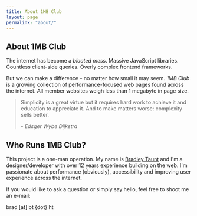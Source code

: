 ```yaml
---
title: About 1MB Club
layout: page
permalink: "about/"
---
```


## About 1MB Club

The internet has become a <em>bloated mess</em>. Massive JavaScript libraries. Countless client-side queries. Overly complex frontend frameworks.

But we can make a difference - no matter how small it may seem. <em>1MB Club</em> is a growing collection of performance-focused web pages found across the internet. All member websites weigh less than 1 megabyte in page size.

<blockquote>
    <p>Simplicity is a great virtue but it requires hard work to achieve it and education to appreciate it. And to make matters worse: complexity sells better.</p>
    <cite>- Edsger Wybe Dijkstra</cite>
</blockquote>

## Who Runs 1MB Club?

This project is a one-man operation. My name is [Bradley Taunt](https://bt.ht) and I'm a designer/developer with over 12 years experience building on the web. I'm passionate about performance (obviously), accessibility and improving user experience across the internet.

If you would like to ask a question or simply say hello, feel free to shoot me an e-mail:

brad [at] bt {dot} ht
